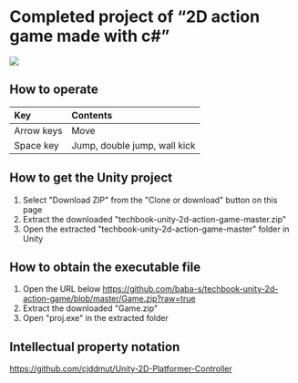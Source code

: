 # Completed project of “2D action game made with c#”

![](https://github.com/baba-s/techbook-unity-2d-action-game/raw/master/game.gif)

## How to operate

|Key|Contents|
|:--|:--|
|Arrow keys|Move|
|Space key|Jump, double jump, wall kick|

## How to get the Unity project

1. Select "Download ZIP" from the "Clone or download" button on this page
2. Extract the downloaded "techbook-unity-2d-action-game-master.zip"
3. Open the extracted "techbook-unity-2d-action-game-master" folder in Unity

## How to obtain the executable file

1. Open the URL below
https://github.com/baba-s/techbook-unity-2d-action-game/blob/master/Game.zip?raw=true
2. Extract the downloaded "Game.zip"
3. Open "proj.exe" in the extracted folder

## Intellectual property notation

https://github.com/cjddmut/Unity-2D-Platformer-Controller

```

